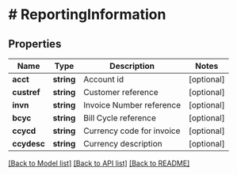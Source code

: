 # # ReportingInformation

## Properties

Name | Type | Description | Notes
------------ | ------------- | ------------- | -------------
**acct** | **string** | Account id | [optional]
**custref** | **string** | Customer reference | [optional]
**invn** | **string** | Invoice Number reference | [optional]
**bcyc** | **string** | Bill Cycle reference | [optional]
**ccycd** | **string** | Currency code for invoice | [optional]
**ccydesc** | **string** | Currency description | [optional]

[[Back to Model list]](../../README.md#models) [[Back to API list]](../../README.md#endpoints) [[Back to README]](../../README.md)
